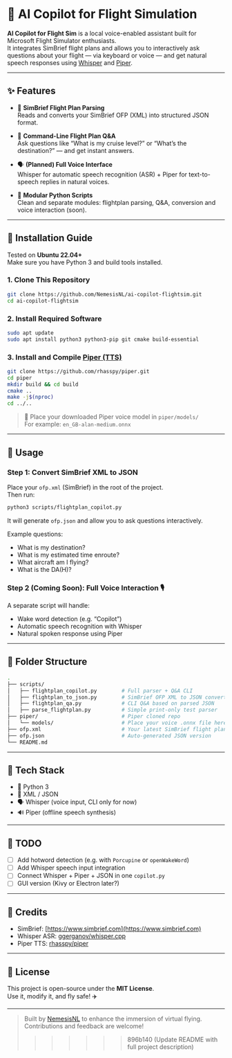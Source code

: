 # 🧠 AI Copilot for Flight Simulation

**AI Copilot for Flight Sim** is a local voice-enabled assistant built for Microsoft Flight Simulator enthusiasts.  
It integrates SimBrief flight plans and allows you to interactively ask questions about your flight — via keyboard or voice — and get natural speech responses using [Whisper](https://github.com/ggerganov/whisper.cpp) and [Piper](https://github.com/rhasspy/piper).

---

## ✨ Features

- 🛫 **SimBrief Flight Plan Parsing**  
  Reads and converts your SimBrief OFP (XML) into structured JSON format.

- 💬 **Command-Line Flight Plan Q&A**  
  Ask questions like “What is my cruise level?” or “What’s the destination?” — and get instant answers.

- 🗣️ **(Planned) Full Voice Interface**  
  Whisper for automatic speech recognition (ASR) + Piper for text-to-speech replies in natural voices.

- 🧩 **Modular Python Scripts**  
  Clean and separate modules: flightplan parsing, Q&A, conversion and voice interaction (soon).

---

## 🧰 Installation Guide

Tested on **Ubuntu 22.04+**  
Make sure you have Python 3 and build tools installed.

### 1. Clone This Repository

```bash
git clone https://github.com/NemesisNL/ai-copilot-flightsim.git
cd ai-copilot-flightsim
```

### 2. Install Required Software

```bash
sudo apt update
sudo apt install python3 python3-pip git cmake build-essential
```

### 3. Install and Compile [Piper (TTS)](https://github.com/rhasspy/piper)

```bash
git clone https://github.com/rhasspy/piper.git
cd piper
mkdir build && cd build
cmake ..
make -j$(nproc)
cd ../..
```

> 📁 Place your downloaded Piper voice model in `piper/models/`  
> For example: `en_GB-alan-medium.onnx`

---

## 🚀 Usage

### Step 1: Convert SimBrief XML to JSON

Place your `ofp.xml` (SimBrief) in the root of the project.  
Then run:

```bash
python3 scripts/flightplan_copilot.py
```

It will generate `ofp.json` and allow you to ask questions interactively.

Example questions:

- What is my destination?
- What is my estimated time enroute?
- What aircraft am I flying?
- What is the DA(H)?

### Step 2 (Coming Soon): Full Voice Interaction 🎙️

A separate script will handle:

- Wake word detection (e.g. “Copilot”)
- Automatic speech recognition with Whisper
- Natural spoken response using Piper

---

## 📁 Folder Structure

```bash
.
├── scripts/
│   ├── flightplan_copilot.py        # Full parser + Q&A CLI
│   ├── flightplan_to_json.py        # SimBrief OFP XML to JSON converter
│   ├── flightplan_qa.py             # CLI Q&A based on parsed JSON
│   ├── parse_flightplan.py          # Simple print-only test parser
├── piper/                           # Piper cloned repo
│   └── models/                      # Place your voice .onnx file here
├── ofp.xml                          # Your latest SimBrief flight plan
├── ofp.json                         # Auto-generated JSON version
└── README.md
```

---

## 🤖 Tech Stack

- 🐍 Python 3
- 📄 XML / JSON
- 🗣️ Whisper (voice input, CLI only for now)
- 🔊 Piper (offline speech synthesis)

---

## 📌 TODO

- [ ] Add hotword detection (e.g. with `Porcupine` or `openWakeWord`)
- [ ] Add Whisper speech input integration
- [ ] Connect Whisper + Piper + JSON in one `copilot.py`
- [ ] GUI version (Kivy or Electron later?)

---

## 🙌 Credits

- SimBrief: [https://www.simbrief.com](https://www.simbrief.com)  
- Whisper ASR: [ggerganov/whisper.cpp](https://github.com/ggerganov/whisper.cpp)  
- Piper TTS: [rhasspy/piper](https://github.com/rhasspy/piper)

---

## 📜 License

This project is open-source under the **MIT License**.  
Use it, modify it, and fly safe! ✈️

---

> Built by [NemesisNL](https://github.com/NemesisNL) to enhance the immersion of virtual flying.  
> Contributions and feedback are welcome!
>>>>>>> 896b140 (Update README with full project description)
